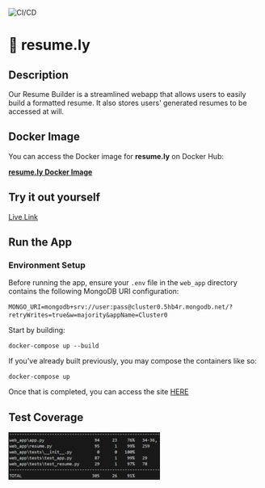 ![CI/CD](https://github.com/software-students-fall2024/5-final-five/actions/workflows/web-app.yml/badge.svg)

# **📄 resume.ly**

## Description

Our Resume Builder is a streamlined webapp that allows users to easily build a formatted resume. It also stores users' generated resumes to be accessed at will.

## Docker Image

You can access the Docker image for **resume.ly** on Docker Hub:

[**resume.ly Docker Image**](https://hub.docker.com/r/fav2019/flask-app)

## Try it out yourself
[Live Link](https://resume-generator-bxf0.onrender.com/login) 

## Run the App

### Environment Setup

Before running the app, ensure your `.env` file in the `web_app` directory contains the following MongoDB URI configuration:

```
MONGO_URI=mongodb+srv://user:pass@cluster0.5hb4r.mongodb.net/?retryWrites=true&w=majority&appName=Cluster0
```

Start by building:

```
docker-compose up --build
```

If you've already built previously, you may compose the containers like so:

```
docker-compose up
```

Once that is completed, you can access the site [HERE](http://localhost:8080/)


## Test Coverage

<img src="coverage.png" alt="coverage" width="300"/>
